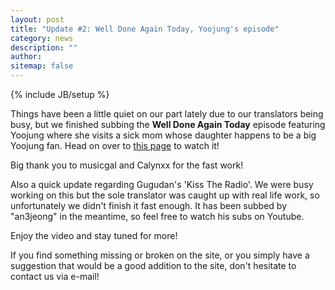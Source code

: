 ```yaml
---
layout: post
title: "Update #2: Well Done Again Today, Yoojung's episode"
category: news
description: ""
author:
sitemap: false
---
```

{% include JB/setup %}

<p>Things have been a little quiet on our part lately due to our translators being busy, but we finished subbing the <strong>Well Done Again Today</strong> episode featuring Yoojung where she visits a sick mom whose daughter happens to be a big Yoojung fan. Head on over to <a href="/ioi/welldoneagaintoday">this page</a> to watch it!</p> Big thank you to musicgal and Calynxx for the fast work!
<p>Also a quick update regarding Gugudan's 'Kiss The Radio'. We were busy working on this but the sole translator was caught up with real life work, so unfortunately we didn't finish it fast enough. It has been subbed by "an3jeong" in the meantime, so feel free to watch his subs on Youtube.</p>

<p>Enjoy the video and stay tuned for more!</p>
<p>If you find something missing or broken on the site, or you simply have a suggestion that would be a good addition to the site, don't hesitate to contact us via e-mail!</p>
